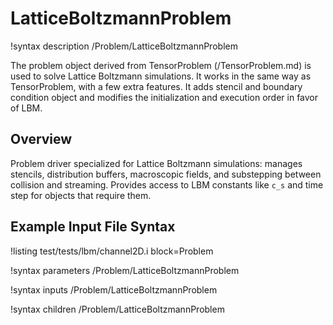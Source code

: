 # LatticeBoltzmannProblem

!syntax description /Problem/LatticeBoltzmannProblem

The problem object derived from TensorProblem (/TensorProblem.md) is used to solve Lattice Boltzmann simulations. It works in the same way as TensorProblem, with a few extra features. It adds stencil and boundary condition object and modifies the initialization and execution order in favor of LBM.

## Overview

Problem driver specialized for Lattice Boltzmann simulations: manages stencils, distribution buffers,
macroscopic fields, and substepping between collision and streaming. Provides access to LBM
constants like `c_s` and time step for objects that require them.

## Example Input File Syntax

!listing test/tests/lbm/channel2D.i block=Problem

!syntax parameters /Problem/LatticeBoltzmannProblem

!syntax inputs /Problem/LatticeBoltzmannProblem

!syntax children /Problem/LatticeBoltzmannProblem
